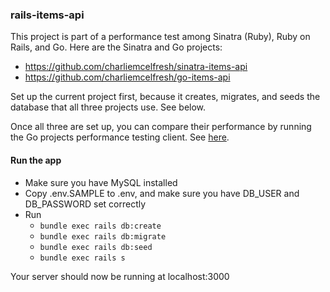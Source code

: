 ### rails-items-api

This project is part of a performance test among Sinatra (Ruby), Ruby on Rails, and Go. Here are the Sinatra and Go projects:

- https://github.com/charliemcelfresh/sinatra-items-api
- https://github.com/charliemcelfresh/go-items-api

Set up the current project first, because it creates, migrates, and seeds the database that all three projects use. See below.

Once all three are set up, you can compare their performance by running the Go projects performance testing client. See [here](https://github.com/charliemcelfresh/go-items-api).

#### Run the app

- Make sure you have MySQL installed
- Copy .env.SAMPLE to .env, and make sure you have DB_USER and DB_PASSWORD set correctly
- Run
  - `bundle exec rails db:create`
  - `bundle exec rails db:migrate`
  - `bundle exec rails db:seed`
  - `bundle exec rails s`

Your server should now be running at localhost:3000
